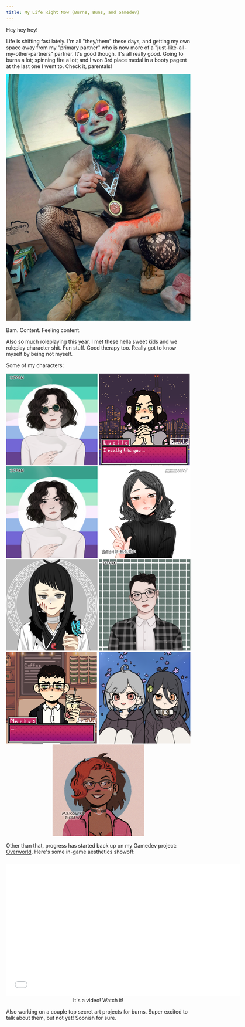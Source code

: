 ```yaml
---
title: My Life Right Now (Burns, Buns, and Gamedev)
---
```


Hey hey hey! 

Life is shifting fast lately. I'm all "they/them" these days, and getting my own space away from my "primary partner" who is now more of a "just-like-all-my-other-partners" partner. It's good though. It's all really good. Going to burns a lot; spinning fire a lot; and I won 3rd place medal in a booty pagent at the last one I went to. Check it, parentals!

<div style='text-align: center;'><img src="/images/post-content/joshua-booty-pagent.jpg" width="700px"/></div>

Bam. Content. Feeling content. 

Also so much roleplaying this year. I met these hella sweet kids and we roleplay character shit. Fun stuff. Good therapy too. Really got to know myself by being not myself. 

Some of my characters: 

<div style='text-align: center;'>
<img src="/images/post-content/lucille-2-332600.png" width="250px" />
<img src="/images/post-content/lucille-8bit.png" width="250px" />
<img src="/images/post-content/lucille-332600.png" width="250px" />
<img src="/images/post-content/lucille-anime.png" width="250px" />
<img src="/images/post-content/lucille-syfy-butterfly.png" width="250px" />
<img src="/images/post-content/marcus-332600.png" width="250px" />
<img src="/images/post-content/markus-8bit.png" width="250px" />
<img src="/images/post-content/dex-lucille-stripperau.png" width="250px" />
<img src="/images/post-content/Olive.png" width="250px" />
</div>

Other than that, progress has started back up on my Gamedev project: <a href="https://twitter.com/search?q=%23overworld&src=typed_query">Overworld</a>. Here's some in-game aesthetics showoff:

<div style='text-align: center; margin-top: 25px;'>
<embed src="/images/video/overworld-background-tiles.webm" autostart="false" height="360" width="640" /></embed>
It's a video! Watch it! 
</div>

Also working on a couple top secret art projects for burns. Super excited to talk about them, but not yet! Soonish for sure. 
